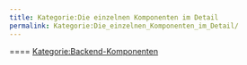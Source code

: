 ```yaml
---
title: Kategorie:Die einzelnen Komponenten im Detail
permalink: Kategorie:Die_einzelnen_Komponenten_im_Detail/
---
```


==== [Kategorie:Backend-Komponenten](export_de/Kategorie:Backend-Komponenten )